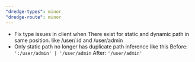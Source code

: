 ```yaml
---
"dredge-types": minor
"dredge-route": minor
---
```


- Fix type issues in client when There exist for static and dynamic path in same position. like /user/:id and /user/admin
- Only static path no longer has duplicate path inference like this
  Before: `':/user/admin' | '/user/admin`
  After: `'/user/admin'`

